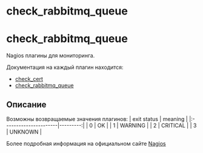 # check_rabbitmq_queue
check_rabbitmq_queue
=====================

Nagios плагины для мониторинга.

Документация на каждый плагин находится:

* [check_cert](./check_cert/README.md)
* [check_rabbitmq_queue](./check_rabbitmq_queue/README.md)


Описание
-------------
Возможны возвращаемые значения плагинов:
| exit status           |  meaning |
|:----------------------|---------:|
| 0                     | OK       |
| 1                     | WARNING  |
| 2                     | CRITICAL |
| 3                     | UNKNOWN  |

Более подробная информация на официальном сайте [Nagios](https://www.nagios.org/)
